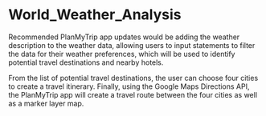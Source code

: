 # World_Weather_Analysis

Recommended PlanMyTrip app updates would be adding the weather description to the weather data, allowing users to input statements to filter the data for their weather preferences, which will be used to identify potential travel destinations and nearby hotels. 

From the list of potential travel destinations, the user can choose four cities to create a travel itinerary. Finally, using the Google Maps Directions API, the PlanMyTrip app will create a travel route between the four cities as well as a marker layer map.
